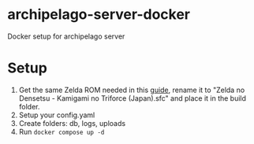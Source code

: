 # archipelago-server-docker
Docker setup for archipelago server


# Setup

1. Get the same Zelda ROM needed in this [guide](https://archipelago.gg/tutorial/A%20Link%20to%20the%20Past/multiworld/en), rename it to "Zelda no Densetsu - Kamigami no Triforce (Japan).sfc" and place it in the build folder.
3. Setup your config.yaml
4. Create folders: db, logs, uploads
5. Run `docker compose up -d`
